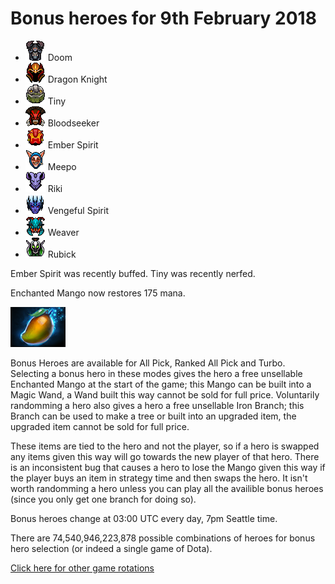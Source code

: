 # Bonus heroes for 9th February 2018

[//]: # (List bonus heroes here, use /images/miniheroes/heroname for picture)

- ![Doom](/images/miniheroes/doom.png) Doom
- ![Dragon Knight](/images/miniheroes/dragon_knight.png) Dragon Knight
- ![Tiny](/images/miniheroes/tiny.png) Tiny
- ![Bloodseeker](/images/miniheroes/bloodseeker.png) Bloodseeker
- ![Ember Spirit](/images/miniheroes/ember_spirit.png) Ember Spirit
- ![Meepo](/images/miniheroes/meepo.png) Meepo
- ![Riki](/images/miniheroes/riki.png) Riki
- ![Vengeful Spirit](/images/miniheroes/vengefulspirit.png) Vengeful Spirit
- ![Weaver](/images/miniheroes/weaver.png) Weaver
- ![Rubick](/images/miniheroes/rubick.png) Rubick

Ember Spirit was recently buffed. Tiny was recently nerfed.

Enchanted Mango now restores 175 mana.

![Enchanted Mango image](/images/miniheroes/enchanted_mango.png)

Bonus Heroes are available for All Pick, Ranked All Pick and Turbo. Selecting a bonus hero in these modes gives the hero a free unsellable Enchanted Mango at the start of the game; this Mango can be built into a Magic Wand, a Wand built this way cannot be sold for full price. Voluntarily randomming a hero also gives a hero a free unsellable Iron Branch; this Branch can be used to make a tree or built into an upgraded item, the upgraded item cannot be sold for full price.

These items are tied to the hero and not the player, so if a hero is swapped any items given this way will go towards the new player of that hero. There is an inconsistent bug that causes a hero to lose the Mango given this way if the player buys an item in strategy time and then swaps the hero. It isn't worth randomming a hero unless you can play all the availible bonus heroes (since you only get one branch for doing so).

Bonus heroes change at 03:00 UTC every day, 7pm Seattle time.

There are 74,540,946,223,878 possible combinations of heroes for bonus hero selection (or indeed a single game of Dota).

[Click here for other game rotations](https://tsunamishadow.github.io/bonusheroes/othergames)

